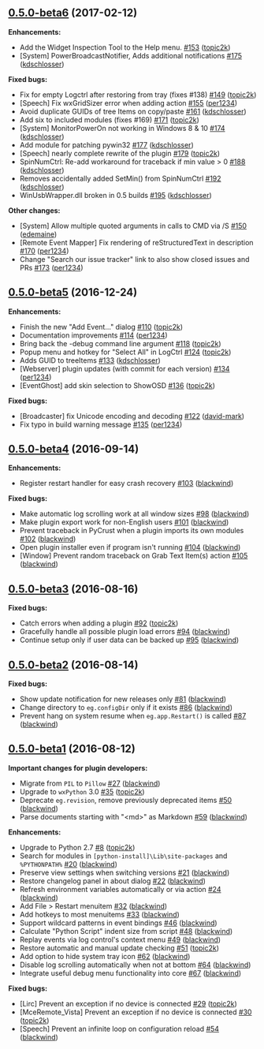 ## [0.5.0-beta6](https://github.com/EventGhost/EventGhost/releases/tag/v0.5.0-beta6) (2017-02-12)

**Enhancements:**

* Add the Widget Inspection Tool to the Help menu. [\#153](https://github.com/EventGhost/EventGhost/pull/153) ([topic2k](https://github.com/topic2k))
* \[System\] PowerBroadcastNotifier, Adds additional notifications [\#175](https://github.com/EventGhost/EventGhost/pull/175) ([kdschlosser](https://github.com/kdschlosser))

**Fixed bugs:**

* Fix for empty Logctrl after restoring from tray \(fixes \#138\) [\#149](https://github.com/EventGhost/EventGhost/pull/149) ([topic2k](https://github.com/topic2k))
* \[Speech\] Fix wxGridSizer error when adding action [\#155](https://github.com/EventGhost/EventGhost/pull/155) ([per1234](https://github.com/per1234))
* Avoid duplicate GUIDs of tree Items on copy/paste [\#161](https://github.com/EventGhost/EventGhost/pull/161) ([kdschlosser](https://github.com/kdschlosser))
* Add six to included modules \(fixes \#169\) [\#171](https://github.com/EventGhost/EventGhost/pull/171) ([topic2k](https://github.com/topic2k))
* \[System\] MonitorPowerOn not working in Windows 8 & 10 [\#174](https://github.com/EventGhost/EventGhost/pull/174) ([kdschlosser](https://github.com/kdschlosser))
* Add module for patching pywin32 [\#177](https://github.com/EventGhost/EventGhost/pull/177) ([kdschlosser](https://github.com/kdschlosser))
* \[Speech\] nearly complete rewrite of the plugin [\#179](https://github.com/EventGhost/EventGhost/pull/179) ([topic2k](https://github.com/topic2k))
* SpinNumCtrl: Re-add workaround for traceback if min value \> 0 [\#188](https://github.com/EventGhost/EventGhost/pull/188) ([kdschlosser](https://github.com/kdschlosser))
* Removes accidentally added SetMin\(\) from SpinNumCtrl [\#192](https://github.com/EventGhost/EventGhost/pull/192) ([kdschlosser](https://github.com/kdschlosser))
* WinUsbWrapper.dll broken in 0.5 builds [\#195](https://github.com/EventGhost/EventGhost/pull/195) ([kdschlosser](https://github.com/kdschlosser))

**Other changes:**

* \[System\] Allow multiple quoted arguments in calls to CMD via /S [\#150](https://github.com/EventGhost/EventGhost/pull/150) ([edemaine](https://github.com/edemaine))
* \[Remote Event Mapper\] Fix rendering of reStructuredText in description [\#170](https://github.com/EventGhost/EventGhost/pull/170) ([per1234](https://github.com/per1234))
* Change "Search our issue tracker" link to also show closed issues and PRs [\#173](https://github.com/EventGhost/EventGhost/pull/173) ([per1234](https://github.com/per1234))


## [0.5.0-beta5](https://github.com/EventGhost/EventGhost/releases/tag/v0.5.0-beta5) (2016-12-24)

**Enhancements:**

* Finish the new "Add Event..." dialog [\#110](https://github.com/EventGhost/EventGhost/pull/110) ([topic2k](https://github.com/topic2k))
* Documentation improvements [\#114](https://github.com/EventGhost/EventGhost/pull/114) ([per1234](https://github.com/per1234))
* Bring back the -debug command line argument [\#118](https://github.com/EventGhost/EventGhost/pull/118) ([topic2k](https://github.com/topic2k))
* Popup menu and hotkey for "Select All" in LogCtrl [\#124](https://github.com/EventGhost/EventGhost/pull/124) ([topic2k](https://github.com/topic2k))
* Adds GUID to treeItems [\#133](https://github.com/EventGhost/EventGhost/pull/133) ([kdschlosser](https://github.com/kdschlosser))
* \[Webserver\] plugin updates \(with commit for each version\) [\#134](https://github.com/EventGhost/EventGhost/pull/134) ([per1234](https://github.com/per1234))
* \[EventGhost\] add skin selection to ShowOSD [\#136](https://github.com/EventGhost/EventGhost/pull/136) ([topic2k](https://github.com/topic2k))

**Fixed bugs:**

* \[Broadcaster\] fix Unicode encoding and decoding [\#122](https://github.com/EventGhost/EventGhost/pull/122) ([david-mark](https://github.com/david-mark))
* Fix typo in build warning message [\#135](https://github.com/EventGhost/EventGhost/pull/135) ([per1234](https://github.com/per1234))


## [0.5.0-beta4](https://github.com/blackwind/EventGhost/releases/tag/v0.5.0-beta4) (2016-09-14)

**Enhancements:**

* Register restart handler for easy crash recovery [\#103](https://github.com/EventGhost/EventGhost/pull/103) ([blackwind](https://github.com/blackwind))

**Fixed bugs:**

* Make automatic log scrolling work at all window sizes [\#98](https://github.com/EventGhost/EventGhost/pull/98) ([blackwind](https://github.com/blackwind))
* Make plugin export work for non-English users [\#101](https://github.com/EventGhost/EventGhost/pull/101) ([blackwind](https://github.com/blackwind))
* Prevent traceback in PyCrust when a plugin imports its own modules [\#102](https://github.com/EventGhost/EventGhost/pull/102) ([blackwind](https://github.com/blackwind))
* Open plugin installer even if program isn't running [\#104](https://github.com/EventGhost/EventGhost/pull/104) ([blackwind](https://github.com/blackwind))
* \[Window\] Prevent random traceback on Grab Text Item\(s\) action [\#105](https://github.com/EventGhost/EventGhost/pull/105) ([blackwind](https://github.com/blackwind))


## [0.5.0-beta3](https://github.com/EventGhost/EventGhost/releases/tag/v0.5.0-beta3) (2016-08-16)

**Fixed bugs:**

* Catch errors when adding a plugin [\#92](https://github.com/EventGhost/EventGhost/pull/92) ([topic2k](https://github.com/topic2k))
* Gracefully handle all possible plugin load errors [\#94](https://github.com/EventGhost/EventGhost/pull/94) ([blackwind](https://github.com/blackwind))
* Continue setup only if user data can be backed up [\#95](https://github.com/EventGhost/EventGhost/pull/95) ([blackwind](https://github.com/blackwind))


## [0.5.0-beta2](https://github.com/EventGhost/EventGhost/releases/tag/v0.5.0-beta2) (2016-08-14)

**Fixed bugs:**

* Show update notification for new releases only [\#81](https://github.com/EventGhost/EventGhost/pull/81) ([blackwind](https://github.com/blackwind))
* Change directory to `eg.configDir` only if it exists [\#86](https://github.com/EventGhost/EventGhost/pull/86) ([blackwind](https://github.com/blackwind))
* Prevent hang on system resume when `eg.app.Restart()` is called [\#87](https://github.com/EventGhost/EventGhost/pull/87) ([blackwind](https://github.com/blackwind))


## [0.5.0-beta1](https://github.com/EventGhost/EventGhost/releases/tag/v0.5.0-beta1) (2016-08-12)

**Important changes for plugin developers:**

* Migrate from `PIL` to `Pillow` [\#27](https://github.com/EventGhost/EventGhost/pull/27) ([blackwind](https://github.com/blackwind))
* Upgrade to `wxPython` 3.0 [\#35](https://github.com/EventGhost/EventGhost/pull/35) ([topic2k](https://github.com/topic2k))
* Deprecate `eg.revision`, remove previously deprecated items [\#50](https://github.com/EventGhost/EventGhost/pull/50) ([blackwind](https://github.com/blackwind))
* Parse documents starting with "\<md\>" as Markdown [\#59](https://github.com/EventGhost/EventGhost/pull/59) ([blackwind](https://github.com/blackwind))

**Enhancements:**

* Upgrade to Python 2.7 [\#8](https://github.com/EventGhost/EventGhost/pull/8) ([topic2k](https://github.com/topic2k))
* Search for modules in `[python-install]\Lib\site-packages` and `%PYTHONPATH%` [\#20](https://github.com/EventGhost/EventGhost/pull/20) ([blackwind](https://github.com/blackwind))
* Preserve view settings when switching versions [\#21](https://github.com/EventGhost/EventGhost/pull/21) ([blackwind](https://github.com/blackwind))
* Restore changelog panel in about dialog [\#22](https://github.com/EventGhost/EventGhost/pull/22) ([blackwind](https://github.com/blackwind))
* Refresh environment variables automatically or via action [\#24](https://github.com/EventGhost/EventGhost/pull/24) ([blackwind](https://github.com/blackwind))
* Add File \> Restart menuitem [\#32](https://github.com/EventGhost/EventGhost/pull/32) ([blackwind](https://github.com/blackwind))
* Add hotkeys to most menuitems [\#33](https://github.com/EventGhost/EventGhost/pull/33) ([blackwind](https://github.com/blackwind))
* Support wildcard patterns in event bindings [\#46](https://github.com/EventGhost/EventGhost/pull/46) ([blackwind](https://github.com/blackwind))
* Calculate "Python Script" indent size from script [\#48](https://github.com/EventGhost/EventGhost/pull/48) ([blackwind](https://github.com/blackwind))
* Replay events via log control's context menu [\#49](https://github.com/EventGhost/EventGhost/pull/49) ([blackwind](https://github.com/blackwind))
* Restore automatic and manual update checking [\#51](https://github.com/EventGhost/EventGhost/pull/51) ([topic2k](https://github.com/topic2k))
* Add option to hide system tray icon [\#62](https://github.com/EventGhost/EventGhost/pull/62) ([blackwind](https://github.com/blackwind))
* Disable log scrolling automatically when not at bottom [\#64](https://github.com/EventGhost/EventGhost/pull/64) ([blackwind](https://github.com/blackwind))
* Integrate useful debug menu functionality into core [\#67](https://github.com/EventGhost/EventGhost/pull/67) ([blackwind](https://github.com/blackwind))

**Fixed bugs:**

* \[Lirc\] Prevent an exception if no device is connected [\#29](https://github.com/EventGhost/EventGhost/pull/29) ([topic2k](https://github.com/topic2k))
* \[MceRemote\_Vista\] Prevent an exception if no device is connected [\#30](https://github.com/EventGhost/EventGhost/pull/30) ([topic2k](https://github.com/topic2k))
* \[Speech\] Prevent an infinite loop on configuration reload [\#54](https://github.com/EventGhost/EventGhost/pull/54) ([blackwind](https://github.com/blackwind))
